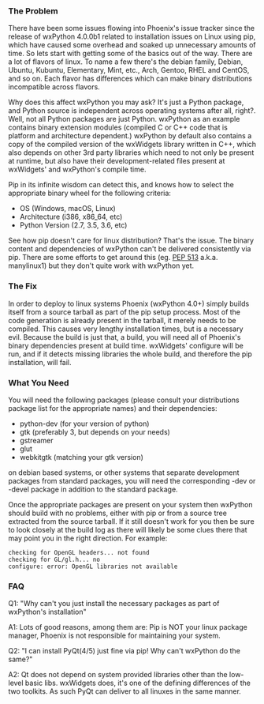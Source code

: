 <!--
.. title: Building wxPython for Linux via Pip
.. slug: 2017-08-17-builds-for-linux-with-pip
.. author: Mesalu
.. date: 2017-08-17 19:14:19 UTC
.. tags: Build, Linux
.. category: Blog
.. link: 
.. description: 
.. type: text
-->

### The Problem

There have been some issues flowing into Phoenix's issue tracker since the
release of wxPython 4.0.0b1 related to installation issues on Linux using
pip, which have caused some overhead and soaked up unnecessary amounts of
time. So lets start with getting some of the basics out of the way. There
are a lot of flavors of linux. To name a few there's the debian family,
Debian, Ubuntu, Kubuntu, Elementary, Mint, etc., Arch, Gentoo, RHEL and CentOS,
and so on. Each flavor has differences which can make binary distributions
incompatible across flavors.

Why does this affect wxPython you may ask? It's just a Python package, and
Python source is independent across operating systems after all, right?.
Well, not all Python packages are just Python. wxPython as an example
contains binary extension modules (compiled C or C++ code that is platform
and architecture dependent.)  wxPython by default also contains a copy of
the compiled version of the wxWidgets library written in C++, which also
depends on other 3rd party libraries which need to not only be present at
runtime, but also have their development-related files present at
wxWidgets' and wxPython's compile time.

Pip in its infinite wisdom can detect this, and knows how to select the
appropriate binary wheel for the following criteria:

- OS (Windows, macOS, Linux)
- Architecture (i386, x86_64, etc)
- Python Version (2.7, 3.5, 3.6, etc)

See how pip doesn't care for linux distribution? That's the issue. The
binary content and dependencies of wxPython can't be delivered consistently
via pip. There are some efforts to get around this (eg. 
[PEP 513](https://www.python.org/dev/peps/pep-0513/) a.k.a. manylinux1) but 
they don't quite work with wxPython yet.


### The Fix

In order to deploy to linux systems Phoenix (wxPython 4.0+) simply builds
itself from a source tarball as part of the pip setup process. Most of the
code generation is already present in the tarball, it merely needs to be
compiled. This causes very lengthy installation times, but is a necessary
evil. Because the build is just that, a build, you will need all of
Phoenix's binary dependencies present at build time. wxWidgets' configure
will be run, and if it detects missing libraries the whole build, and
therefore the pip installation, will fail.


### What You Need

You will need the following packages (please consult your distributions
package list for the appropriate names) and their dependencies:

- python-dev (for your version of python)
- gtk (preferably 3, but depends on your needs)
- gstreamer 
- glut
- webkitgtk (matching your gtk version)

on debian based systems, or other systems that separate development
packages from standard packages, you will need the corresponding -dev or
-devel package in addition to the standard package.

Once the appropriate packages are present on your system then wxPython
should build with no problems, either with pip or from a source tree
extracted from the source tarball. If it still doesn't work for you then be
sure to look closely at the build log as there will likely be some clues
there that may point you in the right direction.  For example:

```
checking for OpenGL headers... not found
checking for GL/gl.h... no
configure: error: OpenGL libraries not available
```


### FAQ

Q1: "Why can't you just install the necessary packages as part of
wxPython's installation"

A1: Lots of good reasons, among them are: Pip is NOT your linux package
manager, Phoenix is not responsible for maintaining your system.


Q2: "I can install PyQt(4/5) just fine via pip! Why can't wxPython do the
same?"

A2: Qt does not depend on system provided libraries other than the low-
level basic libs. wxWidgets does, it's one of the defining differences of
the two toolkits. As such PyQt can deliver to all linuxes in the same
manner.

